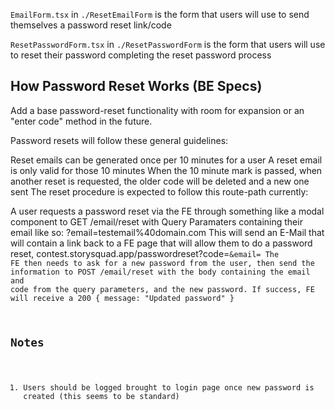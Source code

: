`EmailForm.tsx` in `./ResetEmailForm` is the form that users will use to send themselves a password reset link/code

`ResetPasswordForm.tsx` in `./ResetPasswordForm` is the form that users will use to reset their password completing the reset password process

## How Password Reset Works (BE Specs)

Add a base password-reset functionality with room for expansion or an "enter code" method in the future.

Password resets will follow these general guidelines:

Reset emails can be generated once per 10 minutes for a user
A reset email is only valid for those 10 minutes
When the 10 minute mark is passed, when another reset is requested, the older code will be deleted and a new one sent
The reset procedure is expected to follow this route-path currently:

A user requests a password reset via the FE through something like a modal component to GET /email/reset with Query Paramaters containing their email like so: ?email=testemail%40domain.com
This will send an E-Mail that will contain a link back to a FE page that will allow them to do a password reset, contest.storysquad.app/passwordreset?code=<code>&email=<email>
The FE then needs to ask for a new password from the user, then send the information to POST /email/reset with the body containing the email and code from the query parameters, and the new password.
If success, FE will receive a 200 { message: "Updated password" }

## Notes

1. Users should be logged brought to login page once new password is created (this seems to be standard)
